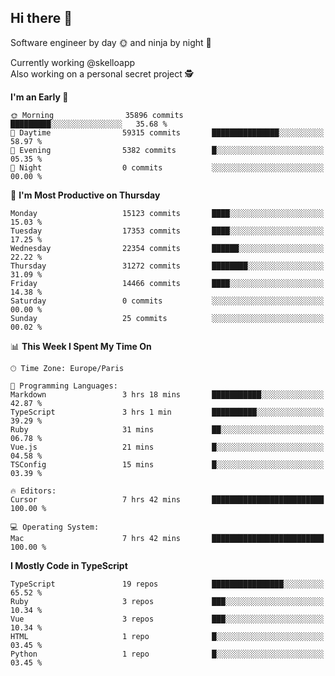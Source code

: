 ## Hi there 👋

Software engineer by day 🌞 and ninja by night 🌝

Currently working @skelloapp <br>
Also working on a personal secret project 🕵️

<!--START_SECTION:waka-->
**I'm an Early 🐤** 

```text
🌞 Morning                35896 commits       █████████░░░░░░░░░░░░░░░░   35.68 % 
🌆 Daytime                59315 commits       ███████████████░░░░░░░░░░   58.97 % 
🌃 Evening                5382 commits        █░░░░░░░░░░░░░░░░░░░░░░░░   05.35 % 
🌙 Night                  0 commits           ░░░░░░░░░░░░░░░░░░░░░░░░░   00.00 % 
```
📅 **I'm Most Productive on Thursday** 

```text
Monday                   15123 commits       ████░░░░░░░░░░░░░░░░░░░░░   15.03 % 
Tuesday                  17353 commits       ████░░░░░░░░░░░░░░░░░░░░░   17.25 % 
Wednesday                22354 commits       ██████░░░░░░░░░░░░░░░░░░░   22.22 % 
Thursday                 31272 commits       ████████░░░░░░░░░░░░░░░░░   31.09 % 
Friday                   14466 commits       ████░░░░░░░░░░░░░░░░░░░░░   14.38 % 
Saturday                 0 commits           ░░░░░░░░░░░░░░░░░░░░░░░░░   00.00 % 
Sunday                   25 commits          ░░░░░░░░░░░░░░░░░░░░░░░░░   00.02 % 
```


📊 **This Week I Spent My Time On** 

```text
🕑︎ Time Zone: Europe/Paris

💬 Programming Languages: 
Markdown                 3 hrs 18 mins       ███████████░░░░░░░░░░░░░░   42.87 % 
TypeScript               3 hrs 1 min         ██████████░░░░░░░░░░░░░░░   39.29 % 
Ruby                     31 mins             ██░░░░░░░░░░░░░░░░░░░░░░░   06.78 % 
Vue.js                   21 mins             █░░░░░░░░░░░░░░░░░░░░░░░░   04.58 % 
TSConfig                 15 mins             █░░░░░░░░░░░░░░░░░░░░░░░░   03.39 % 

🔥 Editors: 
Cursor                   7 hrs 42 mins       █████████████████████████   100.00 % 

💻 Operating System: 
Mac                      7 hrs 42 mins       █████████████████████████   100.00 % 
```

**I Mostly Code in TypeScript** 

```text
TypeScript               19 repos            ████████████████░░░░░░░░░   65.52 % 
Ruby                     3 repos             ███░░░░░░░░░░░░░░░░░░░░░░   10.34 % 
Vue                      3 repos             ███░░░░░░░░░░░░░░░░░░░░░░   10.34 % 
HTML                     1 repo              █░░░░░░░░░░░░░░░░░░░░░░░░   03.45 % 
Python                   1 repo              █░░░░░░░░░░░░░░░░░░░░░░░░   03.45 % 
```




<!--END_SECTION:waka-->

<!--
**antoinelncl/antoinelncl** is a ✨ _special_ ✨ repository because its `README.md` (this file) appears on your GitHub profile.

Here are some ideas to get you started:

- 🔭 I’m currently working on ...
- 🌱 I’m currently learning ...
- 👯 I’m looking to collaborate on ...
- 🤔 I’m looking for help with ...
- 💬 Ask me about ...
- 📫 How to reach me: ...
- 😄 Pronouns: ...
- ⚡ Fun fact: ...
-->
